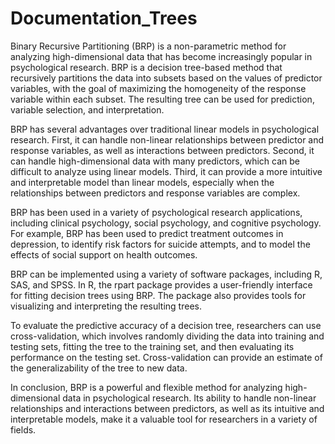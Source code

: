 # Documentation_Trees

Binary Recursive Partitioning (BRP) is a non-parametric method for analyzing high-dimensional data that has become increasingly popular in psychological research. BRP is a decision tree-based method that recursively partitions the data into subsets based on the values of predictor variables, with the goal of maximizing the homogeneity of the response variable within each subset. The resulting tree can be used for prediction, variable selection, and interpretation.

BRP has several advantages over traditional linear models in psychological research. First, it can handle non-linear relationships between predictor and response variables, as well as interactions between predictors. Second, it can handle high-dimensional data with many predictors, which can be difficult to analyze using linear models. Third, it can provide a more intuitive and interpretable model than linear models, especially when the relationships between predictors and response variables are complex.

BRP has been used in a variety of psychological research applications, including clinical psychology, social psychology, and cognitive psychology. For example, BRP has been used to predict treatment outcomes in depression, to identify risk factors for suicide attempts, and to model the effects of social support on health outcomes.

BRP can be implemented using a variety of software packages, including R, SAS, and SPSS. In R, the rpart package provides a user-friendly interface for fitting decision trees using BRP. The package also provides tools for visualizing and interpreting the resulting trees.

To evaluate the predictive accuracy of a decision tree, researchers can use cross-validation, which involves randomly dividing the data into training and testing sets, fitting the tree to the training set, and then evaluating its performance on the testing set. Cross-validation can provide an estimate of the generalizability of the tree to new data.

In conclusion, BRP is a powerful and flexible method for analyzing high-dimensional data in psychological research. Its ability to handle non-linear relationships and interactions between predictors, as well as its intuitive and interpretable models, make it a valuable tool for researchers in a variety of fields.
